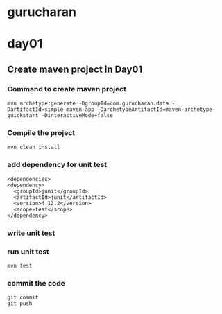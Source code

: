 # gurucharan

# day01

## Create maven project in Day01

### Command to create maven project
    mvn archetype:generate -DgroupId=com.gurucharan.data -DartifactId=simple-maven-app -DarchetypeArtifactId=maven-archetype-quickstart -DinteractiveMode=false

### Compile the project
    mvn clean install

### add dependency for unit test
    <dependencies>
    <dependency>
      <groupId>junit</groupId>
      <artifactId>junit</artifactId>
      <version>4.13.2</version>
      <scope>test</scope>
    </dependency>

### write unit test


### run unit test
    mvn test

### commit the code
    git commit
    git push